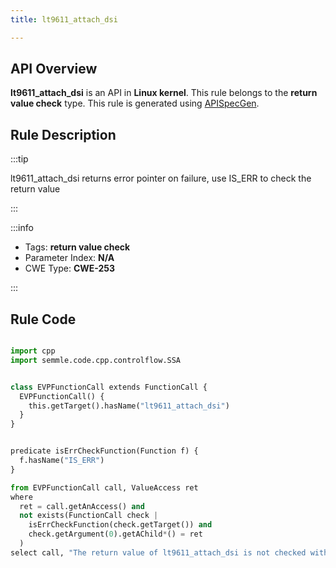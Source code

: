 ```yaml
---
title: lt9611_attach_dsi

---
```



## API Overview
**lt9611_attach_dsi** is an API in **Linux kernel**. This rule belongs to the **return value check** type. This rule is generated using [APISpecGen](../../tools/APISpecGen).
## Rule Description

:::tip

lt9611_attach_dsi returns error pointer on failure, use IS_ERR to check the return value

:::

:::info

- Tags: **return value check**
- Parameter Index: **N/A**
- CWE Type: **CWE-253**

:::

## Rule Code
```python

import cpp
import semmle.code.cpp.controlflow.SSA


class EVPFunctionCall extends FunctionCall {
  EVPFunctionCall() {
    this.getTarget().hasName("lt9611_attach_dsi")
  }
}


predicate isErrCheckFunction(Function f) {
  f.hasName("IS_ERR") 
}

from EVPFunctionCall call, ValueAccess ret
where
  ret = call.getAnAccess() and
  not exists(FunctionCall check |
    isErrCheckFunction(check.getTarget()) and
    check.getArgument(0).getAChild*() = ret
  )
select call, "The return value of lt9611_attach_dsi is not checked with IS_ERR."
    
```